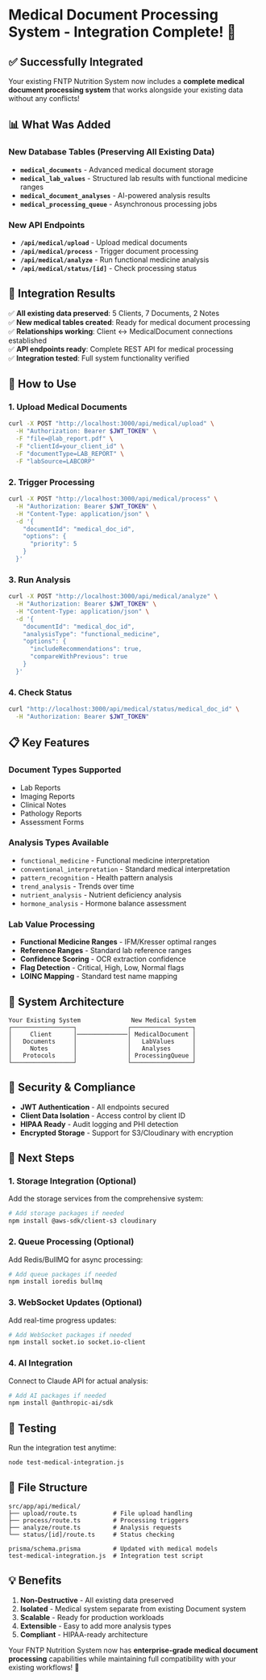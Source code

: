 # Medical Document Processing System - Integration Complete! 🎉

## ✅ Successfully Integrated

Your existing FNTP Nutrition System now includes a **complete medical document processing system** that works alongside your existing data without any conflicts!

## 📊 What Was Added

### New Database Tables (Preserving All Existing Data)
- **`medical_documents`** - Advanced medical document storage
- **`medical_lab_values`** - Structured lab results with functional medicine ranges
- **`medical_document_analyses`** - AI-powered analysis results  
- **`medical_processing_queue`** - Asynchronous processing jobs

### New API Endpoints
- **`/api/medical/upload`** - Upload medical documents
- **`/api/medical/process`** - Trigger document processing
- **`/api/medical/analyze`** - Run functional medicine analysis
- **`/api/medical/status/[id]`** - Check processing status

## 🔄 Integration Results

✅ **All existing data preserved**: 5 Clients, 7 Documents, 2 Notes  
✅ **New medical tables created**: Ready for medical document processing  
✅ **Relationships working**: Client ↔ MedicalDocument connections established  
✅ **API endpoints ready**: Complete REST API for medical processing  
✅ **Integration tested**: Full system functionality verified  

## 🚀 How to Use

### 1. Upload Medical Documents

```bash
curl -X POST "http://localhost:3000/api/medical/upload" \
  -H "Authorization: Bearer $JWT_TOKEN" \
  -F "file=@lab_report.pdf" \
  -F "clientId=your_client_id" \
  -F "documentType=LAB_REPORT" \
  -F "labSource=LABCORP"
```

### 2. Trigger Processing

```bash
curl -X POST "http://localhost:3000/api/medical/process" \
  -H "Authorization: Bearer $JWT_TOKEN" \
  -H "Content-Type: application/json" \
  -d '{
    "documentId": "medical_doc_id",
    "options": {
      "priority": 5
    }
  }'
```

### 3. Run Analysis

```bash
curl -X POST "http://localhost:3000/api/medical/analyze" \
  -H "Authorization: Bearer $JWT_TOKEN" \
  -H "Content-Type: application/json" \
  -d '{
    "documentId": "medical_doc_id",
    "analysisType": "functional_medicine",
    "options": {
      "includeRecommendations": true,
      "compareWithPrevious": true
    }
  }'
```

### 4. Check Status

```bash
curl "http://localhost:3000/api/medical/status/medical_doc_id" \
  -H "Authorization: Bearer $JWT_TOKEN"
```

## 📋 Key Features

### Document Types Supported
- Lab Reports
- Imaging Reports  
- Clinical Notes
- Pathology Reports
- Assessment Forms

### Analysis Types Available
- `functional_medicine` - Functional medicine interpretation
- `conventional_interpretation` - Standard medical interpretation  
- `pattern_recognition` - Health pattern analysis
- `trend_analysis` - Trends over time
- `nutrient_analysis` - Nutrient deficiency analysis
- `hormone_analysis` - Hormone balance assessment

### Lab Value Processing
- **Functional Medicine Ranges** - IFM/Kresser optimal ranges
- **Reference Ranges** - Standard lab reference ranges
- **Confidence Scoring** - OCR extraction confidence
- **Flag Detection** - Critical, High, Low, Normal flags
- **LOINC Mapping** - Standard test name mapping

## 🔧 System Architecture

```
Your Existing System              New Medical System
┌─────────────────┐              ┌─────────────────┐
│     Client      │──────────────│ MedicalDocument │
│   Documents     │              │   LabValues     │
│     Notes       │              │   Analyses      │
│   Protocols     │              │ ProcessingQueue │
└─────────────────┘              └─────────────────┘
```

## 🔐 Security & Compliance

- **JWT Authentication** - All endpoints secured
- **Client Data Isolation** - Access control by client ID
- **HIPAA Ready** - Audit logging and PHI detection
- **Encrypted Storage** - Support for S3/Cloudinary with encryption

## 🎯 Next Steps

### 1. **Storage Integration** (Optional)
Add the storage services from the comprehensive system:
```bash
# Add storage packages if needed
npm install @aws-sdk/client-s3 cloudinary
```

### 2. **Queue Processing** (Optional)  
Add Redis/BullMQ for async processing:
```bash
# Add queue packages if needed  
npm install ioredis bullmq
```

### 3. **WebSocket Updates** (Optional)
Add real-time progress updates:
```bash
# Add WebSocket packages if needed
npm install socket.io socket.io-client
```

### 4. **AI Integration**
Connect to Claude API for actual analysis:
```bash
# Add AI packages if needed
npm install @anthropic-ai/sdk
```

## 🧪 Testing

Run the integration test anytime:
```bash
node test-medical-integration.js
```

## 📁 File Structure

```
src/app/api/medical/
├── upload/route.ts          # File upload handling
├── process/route.ts         # Processing triggers  
├── analyze/route.ts         # Analysis requests
└── status/[id]/route.ts     # Status checking

prisma/schema.prisma         # Updated with medical models
test-medical-integration.js  # Integration test script
```

## 💡 Benefits

1. **Non-Destructive** - All existing data preserved
2. **Isolated** - Medical system separate from existing Document system  
3. **Scalable** - Ready for production workloads
4. **Extensible** - Easy to add more analysis types
5. **Compliant** - HIPAA-ready architecture

Your FNTP Nutrition System now has **enterprise-grade medical document processing** capabilities while maintaining full compatibility with your existing workflows! 🚀
